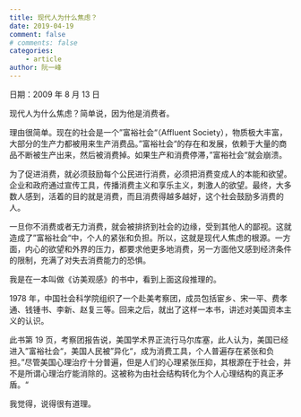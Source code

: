 ```yaml
---
title: 现代人为什么焦虑？
date: 2019-04-19
comment: false
# comments: false
categories:
    - article
author: 阮一峰
---
```


日期：2009 年 8 月 13 日

现代人为什么焦虑？简单说，因为他是消费者。

理由很简单。现在的社会是一个”富裕社会“（Affluent Society），物质极大丰富，大部分的生产力都被用来生产消费品。”富裕社会“的存在和发展，依赖于大量的商品不断被生产出来，然后被消费掉。如果生产和消费停滞，”富裕社会“就会崩溃。

为了促进消费，就必须鼓励每个公民进行消费，必须把消费变成人的本能和欲望。企业和政府通过宣传工具，传播消费主义和享乐主义，刺激人的欲望。最终，大多数人感到，活着的目的就是消费，而且消费得越多越好，这个社会鼓励多消费的人。

一旦你不消费或者无力消费，就会被排挤到社会的边缘，受到其他人的鄙视。这就造成了”富裕社会“中，个人的紧张和负担。所以，这就是现代人焦虑的根源。一方面，内心的欲望和外界的压力，都要求他更多地消费，另一方面他又感到经济条件的限制，充满了对失去消费能力的恐惧。

我是在一本叫做《访美观感》的书中，看到上面这段推理的。

1978 年，中国社会科学院组织了一个赴美考察团，成员包括宦乡、宋一平、费孝通、钱锺书、李新、赵复三等。回来之后，就出了这样一本书，讲述对美国资本主义的认识。

此书第 19 页，考察团报告说，美国学术界正流行马尔库塞，此人认为，美国已经进入”富裕社会“，美国人民被”异化“，成为消费工具，个人普遍存在紧张和负担。”尽管美国心理治疗十分普遍，但是人们的心理紧张压抑，其根源在于社会，并不是所谓心理治疗能消除的。这被称为由社会结构转化为个人心理结构的真正矛盾。“

我觉得，说得很有道理。
